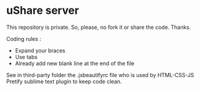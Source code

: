 # uShare server
This repository is private. So, please, no fork it or share the code. Thanks.

Coding rules :
* Expand your braces
* Use tabs
* Already add new blank line at the end of the file

See in third-party folder the .jsbeautifyrc file who is used by HTML-CSS-JS Pretify sublime text plugin to keep code clean.